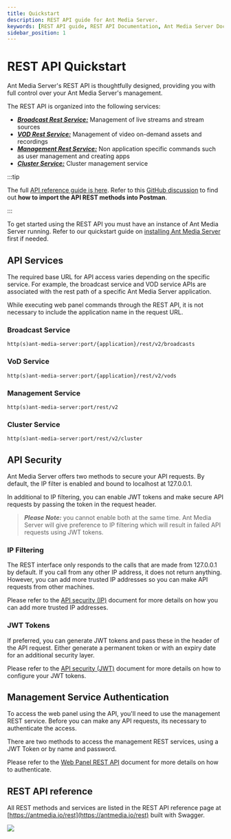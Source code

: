 ```yaml
---
title: Quickstart
description: REST API guide for Ant Media Server.
keywords: [REST API guide, REST API Documentation, Ant Media Server Documentation, Ant Media Server Tutorials]
sidebar_position: 1
---
```


# REST API Quickstart

Ant Media Server's REST API is thoughtfully designed, providing you with full control over your Ant Media Server's management. 

The REST API is organized into the following services:

* [***Broadcast Rest Service:***](https://antmedia.io/rest/#/ManagementRestService) Management of live streams and stream sources
* [***VOD Rest Service:***](https://antmedia.io/rest/#/VoD%20Rest%20Service) Management of video on-demand assets and recordings
* [***Management Rest Service:***](https://antmedia.io/rest/#/ManagementRestService) Non application specific commands such as user management and creating apps
* [***Cluster Service:***](https://antmedia.io/rest/#/default) Cluster management service

:::tip

The full [API reference guide is here](https://antmedia.io/rest). Refer to this [GitHub discussion](https://github.com/orgs/ant-media/discussions/5664) to find out **how to import the API REST methods into Postman**.

:::



To get started using the REST API you must have an instance of Ant Media Server running. Refer to our quickstart guide on [installing Ant Media Server](/quick-start) first if needed.

## API Services
The required base URL for API access varies depending on the specific service. For example, the broadcast service and VOD service APIs are associated with the rest path of a specific Ant Media Server application.

While executing web panel commands through the REST API, it is not necessary to include the application name in the request URL.

### Broadcast Service
```shell
http(s)ant-media-server:port/{application}/rest/v2/broadcasts
```
### VoD Service
```shell
http(s)ant-media-server:port/{application}/rest/v2/vods
```

### Management Service
```shell
http(s)ant-media-server:port/rest/v2
```
### Cluster Service
```shell
http(s)ant-media-server:port/rest/v2/cluster
```

## API Security

Ant Media Server offers two methods to secure your API requests. By default, the IP filter is enabled and bound to localhost at 127.0.0.1. 

In additional to IP filtering, you can enable JWT tokens and make secure API requests by passing the token in the request header. 

> ***Please Note:*** you cannot enable both at the same time. Ant Media Server will give preference to IP filtering which will result in failed API requests using JWT tokens. 

### IP Filtering

The REST interface only responds to the calls that are made from 127.0.0.1 by default. If you call from any other IP address, it does not return anything. However, you can add more trusted IP addresses so you can make API requests from other machines. 

Please refer to the [API security (IP)](/guides/developer-sdk-and-api/rest-api-guide/securing-rest-apis/) document for more details on how you can add more trusted IP addresses.

### JWT Tokens

If preferred, you can generate JWT tokens and pass these in the header of the API request. Either generate a permanent token or with an expiry date for an additional security layer. 

Please refer to the [API security (JWT)](/guides/developer-sdk-and-api/rest-api-guide/jwt-rest-api-filter/) document for more details on how to configure your JWT tokens.


## Management Service Authentication

To access the web panel using the API, you'll need to use the management REST service. Before you can make any API requests, its necessary to authenticate the access. 

There are two methods to access the management REST services, using a JWT Token or by name and password. 

Please refer to the [Web Panel REST API](/guides/developer-sdk-and-api/rest-api-guide/management-rest-apis/) document for more details on how to authenticate.


## REST API reference

All REST methods and services are listed in the REST API reference page at [https://antmedia.io/rest](https://antmedia.io/rest) built with Swagger.

![](@site/static/img/rest.png)


